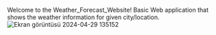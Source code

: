 Welcome to the Weather_Forecast_Website! Basic Web application that shows the weather information for given city/location.
![Ekran görüntüsü 2024-04-29 135152](https://github.com/baristrnn/Weather_Forecast_Website/assets/140613247/806fe7b5-6da4-450a-a494-c4b22fa450f6)
